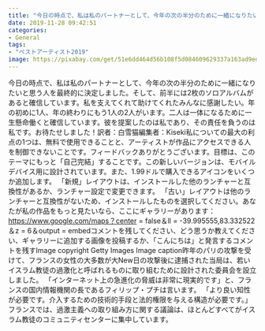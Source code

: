 ```yaml
---
title: "今日の時点で、私は私のパートナーとして、今年の次の半分のために一緒になりたいと思う人を最終的に決定しました。"
date: 2019-11-28 09:42:51
categories:
- General
tags:
- "ベストアーティスト2019"
image: https://pixabay.com/get/51e6dd464d56b108f5d084609629337a163ad9ed504c704c722b72d49648c35b_1280.jpg
---
```


今日の時点で、私は私のパートナーとして、今年の次の半分のために一緒になりたいと思う人を最終的に決定しました。そして、前半には2枚のソロアルバムがあると確信しています。私を支えてくれて助けてくれたみんなに感謝したい。年の初めに1人、年の終わりにもう1人の2人がいます。二人は一体になるために一生懸命働くと確信しています。彼を提案したのは私であり、その責任を負うのは私です。お待たせしました！訳者：白雪猫編集者：Kiseki私についての最大の利点の1つは、無料で使用できることと、アーティストが作品にアクセスできる人を制御できないことです。フィードバックありがとうございます。目標は、このテーマにもっと「自己完結」することです。この新しいバージョンは、モバイルデバイス用に設計されています。また、1.99ドルで購入できるアイコンをいくつか追加します。 「新規」レイアウトは、インストールした他のランチャーと互換性があるか、ランチャー設定で変更できます。 「古い」レイアウトは他のランチャーと互換性がないため、インストールしたものを選択してください。あなたが私の作品をもっと見たいなら、ここにギャラリーがあります：https://www.google.com/maps？center = false＆ll = -39.995555,83.332522＆z = 6＆output = embedコメントを残してください、どう思うか教えてください、ギャラリーに追加する画像を投稿するか、「こんにちは」と発言するコメントを残すImage copyright Getty Images Image caption昨年のパリの攻撃を受けて、フランスの女性の大多数が大New日の攻撃後に逮捕された当局は、若いイスラム教徒の過激化と呼ばれるものに取り組むために設計された委員会を設立しました。 「インターネット上の急進化の脅威は非常に現実的です」と、フランスの国内情報機関の長であるフィリップ・プチは言います。 「より良い知性が必要です。介入するための技術的手段と法的権限を与える構造が必要です。」フランスでは、過激主義への取り組み方に関する議論は、ほとんどすべてがイスラム教徒のコミュニティセンターに集中しています。
